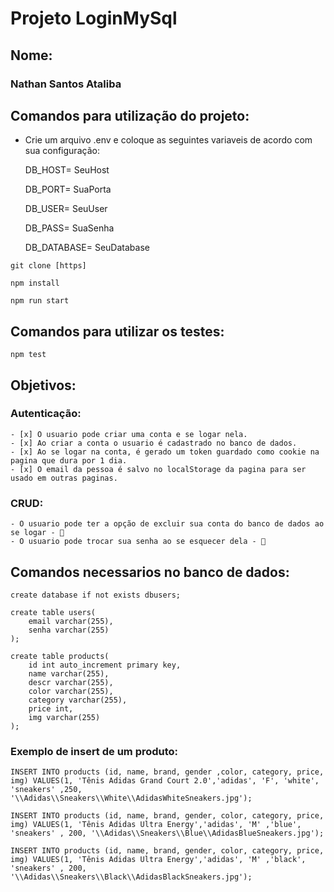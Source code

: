 # Projeto LoginMySql

## Nome:

### Nathan Santos Ataliba

## Comandos para utilização do projeto:
 - Crie um arquivo .env e coloque as seguintes variaveis de acordo com sua configuração:
 
    DB_HOST= SeuHost

    DB_PORT= SuaPorta

    DB_USER= SeuUser

    DB_PASS= SuaSenha
    
    DB_DATABASE= SeuDatabase

````git clone [https]````

````npm install````

````npm run start````

## Comandos para utilizar os testes:
````npm test````

## Objetivos:
### Autenticação:
    - [x] O usuario pode criar uma conta e se logar nela. 
    - [x] Ao criar a conta o usuario é cadastrado no banco de dados. 
    - [x] Ao se logar na conta, é gerado um token guardado como cookie na pagina que dura por 1 dia. 
    - [x] O email da pessoa é salvo no localStorage da pagina para ser usado em outras paginas. 
### CRUD:
    - O usuario pode ter a opção de excluir sua conta do banco de dados ao se logar - 🚧
    - O usuario pode trocar sua senha ao se esquecer dela - 🚧

## Comandos necessarios no banco de dados:
    create database if not exists dbusers;
    
    create table users(
        email varchar(255),
        senha varchar(255)
    );

    create table products(
        id int auto_increment primary key,
        name varchar(255),
        descr varchar(255),
        color varchar(255),
        category varchar(255),
	    price int, 
        img varchar(255)
    );

### Exemplo de insert de um produto:
    INSERT INTO products (id, name, brand, gender ,color, category, price, img) VALUES(1, 'Tênis Adidas Grand Court 2.0','adidas', 'F', 'white', 'sneakers' ,250, '\\Adidas\\Sneakers\\White\\AdidasWhiteSneakers.jpg');

    INSERT INTO products (id, name, brand, gender, color, category, price, img) VALUES(1, 'Tênis Adidas Ultra Energy','adidas', 'M' ,'blue', 'sneakers' , 200, '\\Adidas\\Sneakers\\Blue\\AdidasBlueSneakers.jpg');

    INSERT INTO products (id, name, brand, gender, color, category, price, img) VALUES(1, 'Tênis Adidas Ultra Energy','adidas', 'M' ,'black', 'sneakers' , 200, '\\Adidas\\Sneakers\\Black\\AdidasBlackSneakers.jpg');


    
    



